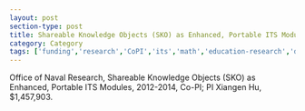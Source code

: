 ```yaml
---
layout: post
section-type: post
title: Shareable Knowledge Objects (SKO) as Enhanced, Portable ITS Modules
category: Category
tags: ['funding','research','CoPI','its','math','education-research','discourse','semantics','nlp']
---
```

Office of Naval Research, Shareable Knowledge Objects (SKO) as Enhanced, Portable ITS Modules, 2012-2014, Co-PI; PI Xiangen Hu, $1,457,903.
